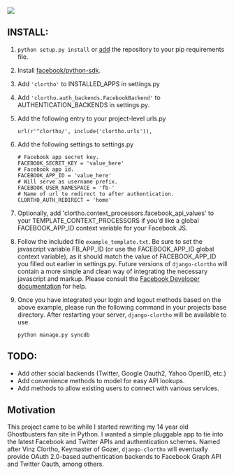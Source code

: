 [![](http://farm5.static.flickr.com/4012/4567211957_8100b745d3_o.jpg)](http://farm5.static.flickr.com/4012/4567211957_8100b745d3_o.jpg)

INSTALL:
--------

 1. `python setup.py install` or [add][3] the repository to your pip requirements file.

 2. Install [facebook/python-sdk][2].

 3. Add `'clortho'` to INSTALLED_APPS in settings.py

 4. Add `'clortho.auth_backends.FacebookBackend'` to AUTHENTICATION_BACKENDS in 
    settings.py.

 5. Add the following entry to your project-level urls.py

    `url(r'^clortho/', include('clortho.urls')),`

 6. Add the following settings to settings.py

        # Facebook app secret key.
        FACEBOOK_SECRET_KEY = 'value_here'
        # Facebook app id.
        FACEBOOK_APP_ID = 'value_here'
        # Will serve as username prefix.
        FACEBOOK_USER_NAMESPACE = 'fb-'
        # Name of url to redirect to after authentication. 
        CLORTHO_AUTH_REDIRECT = 'home' 
  
 7. Optionally, add 'clortho.context_processors.facebook_api_values' to your
    TEMPLATE_CONTEXT_PROCESSORS if you'd like a global FACEBOOK_APP_ID context
    variable for your Facebook JS.

 7. Follow the included file `example_template.txt`.  Be sure to set the 
    javascript variable FB_APP_ID (or use the FACEBOOK_APP_ID global context
    variable), as it should match the value of FACEBOOK_APP_ID you filled out 
    earlier in settings.py.  Future versions of 
    `django-clortho` will contain a more simple and clean way of integrating the 
    necessary javascript and markup. Please consult the 
    [Facebook Developer documentation][1] for help.

 8. Once you have integrated your login and logout methods based on the above 
    example, please run the following command in your projects base directory.
    After restarting your server, `django-clortho` will be available to use.

        python manage.py syncdb

TODO:
-----

  - Add other social backends (Twitter, Google Oauth2, Yahoo OpenID, etc.)
  - Add convenience methods to model for easy API lookups.
  - Add methods to allow existing users to connect with various services.

Motivation
----------

This project came to be while I started rewriting my 14 year old Ghostbusters 
fan site in Python.  I wanted a simple pluggable app to tie into the latest 
Facebook and Twitter APIs and authentication schemes.  Named after 
Vinz Clortho, Keymaster of Gozer, `django-clortho` will eventually provide 
OAuth 2.0-based authentication backends to Facebook Graph API and Twitter Oauth, among others.

  [1]: http://developers.facebook.com
  [2]: http://github.com/facebook/python-sdk
  [3]: http://www.pip-installer.org/en/latest/requirement-format.html#git